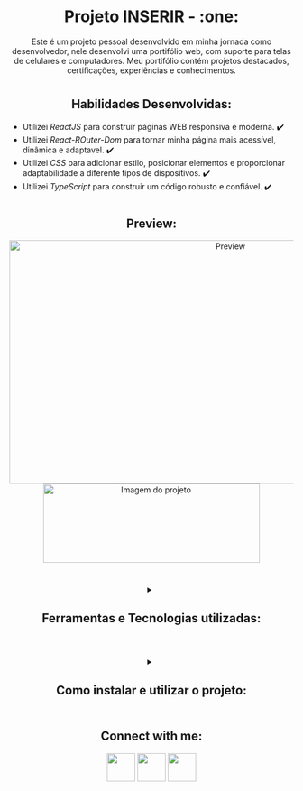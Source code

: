 <!-- Introdução -->
<h1 align="center"> Projeto INSERIR  - :one: </h1>

<!-- Descrição -->
<p align="center">
Este é um projeto pessoal desenvolvido em minha jornada como desenvolvedor,
nele desenvolvi uma portifólio web, com suporte para telas de celulares e computadores.
Meu portifólio contém projetos destacados, certificações, experiências e conhecimentos.
</p>

#
<!-- Habilidades -->
<h2 align="center"> Habilidades Desenvolvidas: </h2>

* Utilizei _ReactJS_ para construir páginas WEB responsiva e moderna. :heavy_check_mark:
* Utilizei _React-ROuter-Dom_ para tornar minha página mais acessível, dinâmica e adaptavel. :heavy_check_mark:
* Utilizei _CSS_ para adicionar estilo, posicionar elementos e proporcionar adaptabilidade a diferente tipos de dispositivos. :heavy_check_mark:
* Utilizei _TypeScript_ para construir um código robusto e confiável. :heavy_check_mark:


#
<!-- Preview -->
<h2 align="center"> Preview: </h2>

<div align="center">
  <div style="text-align:center">
    <img src="./imgs/preview.png" width="768px" height="432px" alt="Preview"/>
    <img src="./imgs/preview.png" width="384px" height="140px" alt="Imagem do projeto">
  </div>
</div>

#
<!-- Ferramentas utilizadas -->
<details align="center">
  <summary>
	  <h2>Ferramentas e Tecnologias utilizadas:</h2>
	</summary>

  <div align="center">

  | Linguagens              | Tecnologias             | Bibliotecas             | Frameworks              |
  | :---------------------- | :---------------------- | :---------------------- | :---------------------- |
  | JavaScript              | HTML                    | ReactJS                 | Jest                    |
  | TypeScript              | CSS                     | React Testing Library   | TypeScript              |
  | ShellScript             | NPM                     | Bootstrap               | Types for TS            |
  | .                       | Git                     | .                       | .                       |
  | .                       | ContextApi              | .                       | .                       |
  | .                       | ReactHooks              | .                       | .                       |
  | .                       | React-Router            | .                       | .                       |
  | .                       | LocalStorage            | .                       | .                       |

  </div>

</details>

#
<!-- Instalação e utilização -->
<details align="center">
  <summary>
    <h2>Como instalar e utilizar o projeto:</h2>
  </summary>

<details>
  <summary>
    <h3>Especificações Tecnicas:</h3>
  </summary>

  <div align="left">
  
  * Git - <i> `git -v` informará a versão em uso.</i>
  * NPM V8+ - <i> `npm -v` informará a versão em uso.</i>
  * ReactJS V-add-+ - <i> `-add-` informará a versão em uso.</i>
  * React-Router-Dom V-add- - <i> `-add-` informará a versão em uso.</i>
  * TypeScript V-add- - <i> `-add-` informará a versão em uso.</i>
  * TypeScript-Types V-add- - <i> `-add-` informará a versão em uso.</i>

  </div>

  #

  </details>

    <div align="left">
      
      1. Faça a clonagem do projeto - <i>Descrição do comando em cinza</i>
      > git clone -link do projeto-
      2. instale as dependencias na Raiz do projeto - <i>Descrição do comando em cinza</i>
      > npm install
      3. Execute `comando destacado em laranja` na Raiz do projeto - <i>Descrição do comando em cinza</i>
      >
      4. Execute `comando destacado em laranja` na Raiz do projeto - <i>Descrição do comando em cinza</i>
      > 
      5. Execute `comando destacado em laranja` na Raiz do projeto - <i>Descrição do comando em cinza</i>
      >
      6. Execute `comando destacado em laranja` na Raiz do projeto - <i>Descrição do comando em cinza</i>
      >
      7. Execute `comando destacado em laranja` na Raiz do projeto - <i>Descrição do comando em cinza</i>
      >
      8. Execute `comando destacado em laranja` na Raiz do projeto - <i>Descrição do comando em cinza</i>
      > <b>Nota:</b> `npm run db:reset` restaurará o DB em caso de erro.
    
    </div>

</details>

#
<!-- Meu contato -->
<h2 align="center"> Connect with me: </h2>

<div align="center">
  <a href="https://instagram.com/luanfgoncalves" target="_blank"><img src="https://cdn-icons-png.flaticon.com/512/3955/3955024.png" width="50px" height="50px" target="_blank"></a>
  <a href = "mailto:luanfgoncalves@outlook.com"><img src="https://cdn-icons-png.flaticon.com/512/906/906312.png" width="50px" height="50px" target="_blank"></a>
  <a href="https://www.linkedin.com/in/luanfgoncalves/" target="_blank"><img src="https://cdn-icons-png.flaticon.com/512/4494/4494498.png" width="50px" height="50px" target="_blank"></a> 
</div>

<!-- programação | desenvolvimento | development | dev | webdeveloper| webdev| html | css | javascript | JS | python | py | Typescript | ts | Linux | react | redux | context | contextApi | docker | docker-compose | sql | mysql | nodeJS | frontend | backend | fullstack | bilingual | home office | stackoverflow | jest | RTL | mocha | sinnon | chai | . -->

<!-- Exemplos:

# h1
## h2
### h3
#### h4
##### h5 


* Lista SImples
2. Lista Ordenada
> Comentário
`Código destacado`


1. Execute `comando destacado em laranja` na Raiz do projeto - <i>Descrição do comando em cinza</i> 

  | Linguagens              | Tecnologias             | Ferramentas             | Metodologias            |
  | :---------------------- | :---------------------- | :---------------------- | :---------------------- |
  | id INT                  | id INT                  | sale_id INT (id)        | id INT (product_id)     |
  | name VARCHAR            | user_id VARCHAR (id)    | product_id INT          | name VARCHAR            |
  | email VARCHAR           | seller_id VARCHAR (id)  | quantity INT            | price DECIMAL(4,2)      |
  | PASSWORD VARCHAR        | total_price DECIMAL     | .                       | url_image VARCHAR       |
  | role VARCHAR            | delivery_adress VARCHAR | .                       | .                       |
  | .                       | delivery_number VARCHAR | .                       | .                       |
  | .                       | sale_date DATETIME      | .                       | .                       |
  | .                       | status VARCHAR          | .                       | .                       |


-->


